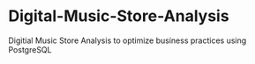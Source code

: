 # Digital-Music-Store-Analysis
Digitial Music Store Analysis to optimize business practices using PostgreSQL
